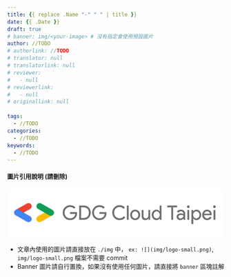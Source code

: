 ```yaml
---
title: {{ replace .Name "-" " " | title }}
date: {{ .Date }}
draft: true
# banner: img/<your-image> # 沒有指定會使用預設圖片
author: //TODO
# authorlink: //TODO
# translator: null
# translatorlink: null
# reviewer:
#   - null
# reviewerlink:
#   - null
# originallink: null

tags:
  - //TODO
categories:
  - //TODO
keywords:
  - //TODO
---
```


#### 圖片引用說明 (請刪除)
![](img/logo-small.png)
- 文章內使用的圖片請直接放在 `./img` 中， `ex: ![](img/logo-small.png)`, `img/logo-small.png` 檔案不需要 commit 
- Banner 圖片請自行置換，如果沒有使用任何圖片，請直接將 `banner` 區塊註解
